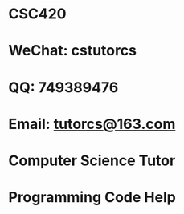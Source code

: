 # CSC420

# WeChat: cstutorcs

# QQ: 749389476

# Email: tutorcs@163.com

# Computer Science Tutor

# Programming Code Help
